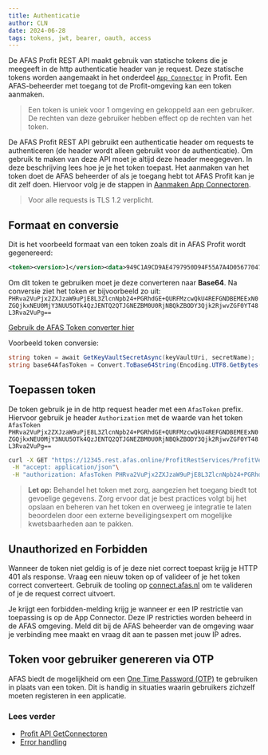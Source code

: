 ```yaml
---
title: Authenticatie
author: CLN
date: 2024-06-28
tags: tokens, jwt, bearer, oauth, access
---
```

De AFAS Profit REST API maakt gebruik van statische tokens die je meegeeft in de http authenticatie header van je request. Deze statische tokens worden aangemaakt in het onderdeel [`App Connector`](./concepts#app-connector) in Profit. Een AFAS-beheerder met toegang tot de Profit-omgeving kan een token aanmaken.

> Een token is uniek voor 1 omgeving en gekoppeld aan een gebruiker. De rechten van deze gebruiker hebben effect op de rechten van het token.

De AFAS Profit REST API gebruikt een authenticatie header om requests te authenticeren (de header wordt alleen gebruikt voor de authenticatie). Om gebruik te maken van deze API moet je altijd deze header meegegeven. In deze beschrijving lees hoe je je het token toepast. Het aanmaken van het token doet de AFAS beheerder of als je toegang hebt tot AFAS Profit kan je dit zelf doen. Hiervoor volg je de stappen in [Aanmaken App Connectoren](https://help.afas.nl/help/NL/SE/120718.htm).

> Voor alle requests is TLS 1.2 verplicht.

## Formaat en conversie

Dit is het voorbeeld formaat van een token zoals dit in AFAS Profit wordt gegenereerd:

``` xml
<token><version>1</version><data>949C1A9CD9AE4797950D94F55A7A4D056770472D4963CB9A8D3800BEE0CCE6A2</data></token>
```

Om dit token te gebruiken moet je deze converteren naar **Base64**. Na conversie ziet het token er bijvoorbeeld zo uit:
`PHRva2VuPjx2ZXJzaW9uPjE8L3ZlcnNpb24+PGRhdGE+QURFMzcwQkU4REFGNDBEMEExN0ZGQjkxNEU0MjY3NUU5OTk4QzJENTQ2QTJGNEZBM0U0RjNBQkZBODY3Qjk2RjwvZGF0YT48L3Rva2VuPg==`

<a className="copyButton" href="../../../tools#base64-encoder">Gebruik de AFAS Token converter hier</a>

Voorbeeld token conversie:

```csharp Convert token
string token = await GetKeyVaultSecretAsync(keyVaultUri, secretName);
string base64AfasToken = Convert.ToBase64String(Encoding.UTF8.GetBytes(token));
```

## Toepassen token

De token gebruik je in de http request header met een `AfasToken` prefix. Hiervoor gebruik je header `Authorization` met de waarde van het token `AfasToken PHRva2VuPjx2ZXJzaW9uPjE8L3ZlcnNpb24+PGRhdGE+QURFMzcwQkU4REFGNDBEMEExN0ZGQjkxNEU0MjY3NUU5OTk4QzJENTQ2QTJGNEZBM0U0RjNBQkZBODY3Qjk2RjwvZGF0YT48L3Rva2VuPg==`

``` bash
curl -X GET "https://12345.rest.afas.online/ProfitRestServices/ProfitVersion" \
 -H "accept: application/json"\
 -H "authorization: AfasToken PHRva2VuPjx2ZXJzaW9uPjE8L3ZlcnNpb24+PGRhdGE+QURFMzcwQkU4REFGNDBEMEExN0ZGQjkxNEU0MjY3NUU5OTk4QzJENTQ2QTJGNEZBM0U0RjNBQkZBODY3Qjk2RjwvZGF0YT48L3Rva2VuPg==" \
```

> **Let op:** Behandel het token met zorg, aangezien het toegang biedt tot gevoelige gegevens. Zorg ervoor dat je best practices volgt bij het opslaan en beheren van het token en overweeg je integratie te laten beoordelen door een externe beveiligingsexpert om mogelijke kwetsbaarheden aan te pakken.  

## Unauthorized en Forbidden

Wanneer de token niet geldig is of je deze niet correct toepast krijg je HTTP 401 als response. Vraag een nieuw token op of valideer of je het token correct converteert. Gebruik de tooling op [connect.afas.nl](https://connect.afas.nl/) om te valideren of je de request correct uitvoert.

Je krijgt een forbidden-melding krijg je wanneer er een IP restrictie van toepassing is op de App Connector. Deze IP restricties worden beheerd in de AFAS omgeving. Meld dit bij de AFAS beheerder van de omgeving waar je verbinding mee maakt en vraag dit aan te passen met jouw IP adres.

## Token voor gebruiker genereren via OTP

AFAS biedt de mogelijkheid om een [One Time Password (OTP)](https://help.afas.nl/help/NL/SE/App_Cnr_Rest_Token.htm) te gebruiken in plaats van een token. Dit is handig in situaties waarin gebruikers zichzelf moeten registeren in een applicatie.

### Lees verder

- [Profit API GetConnectoren](./get-connector)
- [Error handling](./troubleshooting)